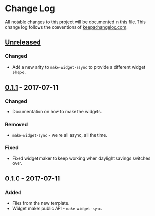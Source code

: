# Change Log
All notable changes to this project will be documented in this file. This change log follows the conventions of [keepachangelog.com](http://keepachangelog.com/).

## [Unreleased]
### Changed
- Add a new arity to `make-widget-async` to provide a different widget shape.

## [0.1.1] - 2017-07-11
### Changed
- Documentation on how to make the widgets.

### Removed
- `make-widget-sync` - we're all async, all the time.

### Fixed
- Fixed widget maker to keep working when daylight savings switches over.

## 0.1.0 - 2017-07-11
### Added
- Files from the new template.
- Widget maker public API - `make-widget-sync`.

[Unreleased]: https://github.com/your-name/rosalind/compare/0.1.1...HEAD
[0.1.1]: https://github.com/your-name/rosalind/compare/0.1.0...0.1.1

